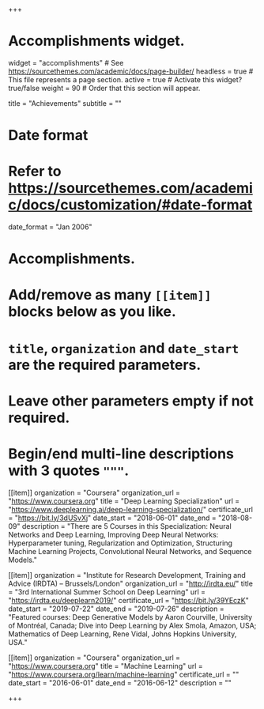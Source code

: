 +++
# Accomplishments widget.
widget = "accomplishments"  # See https://sourcethemes.com/academic/docs/page-builder/
headless = true  # This file represents a page section.
active = true  # Activate this widget? true/false
weight = 90  # Order that this section will appear.

title = "Achievements"
subtitle = ""

# Date format
#   Refer to https://sourcethemes.com/academic/docs/customization/#date-format
date_format = "Jan 2006"

# Accomplishments.
#   Add/remove as many `[[item]]` blocks below as you like.
#   `title`, `organization` and `date_start` are the required parameters.
#   Leave other parameters empty if not required.
#   Begin/end multi-line descriptions with 3 quotes `"""`.

[[item]]
  organization = "Coursera"
  organization_url = "https://www.coursera.org"
  title = "Deep Learning Specialization"
  url = "https://www.deeplearning.ai/deep-learning-specialization/"
  certificate_url = "https://bit.ly/3dUSvXj"
  date_start = "2018-06-01"
  date_end = "2018-08-09"
  description = "There are 5 Courses in this Specialization: Neural Networks and Deep Learning, Improving Deep Neural Networks: Hyperparameter tuning, Regularization and Optimization, Structuring Machine Learning Projects, Convolutional Neural Networks, and Sequence Models."

[[item]]
  organization = "Institute for Research Development, Training and Advice (IRDTA) – Brussels/London"
  organization_url = "http://irdta.eu/"
  title = "3rd International Summer School on Deep Learning"
  url = "https://irdta.eu/deeplearn2019/"
    certificate_url = "https://bit.ly/39YEczK" 
  date_start = "2019-07-22"
  date_end = "2019-07-26"
  description = "Featured courses: Deep Generative Models by Aaron Courville, University of Montréal, Canada; Dive into Deep Learning by Alex Smola, Amazon, USA; Mathematics of Deep Learning, Rene Vidal, Johns Hopkins University, USA."
  
[[item]]
  organization = "Coursera"
  organization_url = "https://www.coursera.org"
  title = "Machine Learning"
  url = "https://www.coursera.org/learn/machine-learning"
  certificate_url = ""
  date_start = "2016-06-01"
  date_end = "2016-06-12"
  description = ""

+++
